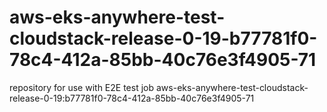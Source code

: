 # aws-eks-anywhere-test-cloudstack-release-0-19-b77781f0-78c4-412a-85bb-40c76e3f4905-71
repository for use with E2E test job aws-eks-anywhere-test-cloudstack-release-0-19:b77781f0-78c4-412a-85bb-40c76e3f4905-71
